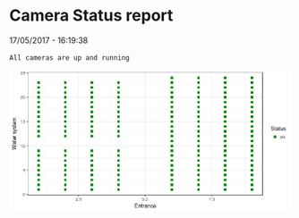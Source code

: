 Camera Status report
================
17/05/2017 - 16:19:38

    All cameras are up and running

![](camreport_files/figure-markdown_github/unnamed-chunk-2-1.png)
